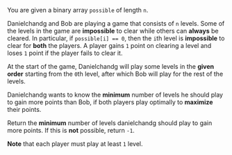 You are given a binary array `possible` of length `n`.

Danielchandg and Bob are playing a game that consists of `n` levels. Some of the levels in the game are **impossible** to clear while others can **always** be cleared. In particular, if `possible[i] == 0`, then the `i`th level is **impossible** to clear for **both** the players. A player gains `1` point on clearing a level and loses `1` point if the player fails to clear it.

At the start of the game, Danielchandg will play some levels in the **given order** starting from the `0`th level, after which Bob will play for the rest of the levels.

Danielchandg wants to know the **minimum** number of levels he should play to gain more points than Bob, if both players play optimally to **maximize** their points.

Return the **minimum** number of levels danielchandg should play to gain more points. If this is **not** possible, return `-1`.

**Note** that each player must play at least `1` level.